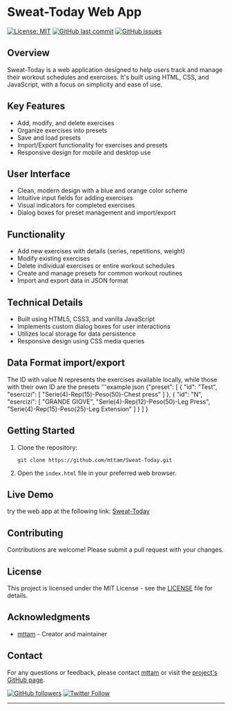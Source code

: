# Sweat-Today Web App

[![License: MIT](https://img.shields.io/badge/License-MIT-yellow.svg)](https://opensource.org/licenses/MIT)
[![GitHub last commit](https://img.shields.io/github/last-commit/mttam/Sweat-Today)](https://github.com/mttam/Sweat-Today/commits/main)
[![GitHub issues](https://img.shields.io/github/issues/mttam/Sweat-Today)](https://github.com/mttam/Sweat-Today/issues)


## Overview

Sweat-Today is a web application designed to help users track and manage their workout schedules and exercises. It's built using HTML, CSS, and JavaScript, with a focus on simplicity and ease of use.

## Key Features

- Add, modify, and delete exercises
- Organize exercises into presets
- Save and load presets
- Import/Export functionality for exercises and presets
- Responsive design for mobile and desktop use

## User Interface

- Clean, modern design with a blue and orange color scheme
- Intuitive input fields for adding exercises
- Visual indicators for completed exercises
- Dialog boxes for preset management and import/export

## Functionality

- Add new exercises with details (series, repetitions, weight)
- Modify existing exercises
- Delete individual exercises or entire workout schedules
- Create and manage presets for common workout routines
- Import and export data in JSON format

## Technical Details

- Built using HTML5, CSS3, and vanilla JavaScript
- Implements custom dialog boxes for user interactions
- Utilizes local storage for data persistence
- Responsive design using CSS media queries


## Data Format import/export
The ID with value N represents the exercises available locally, while those with their own ID are the presets
'''example json
{"preset": [
    {
      "id": "Test",
      "esercizi": [
        "Serie(4)-Rep(15)-Peso(50)-Chest press"
      ]
    },
    {
      "id": "N",
      "esercizi": [
        "GRANDE GIOVE",
        "Serie(4)-Rep(12)-Peso(50)-Leg Press",
        "Serie(4)-Rep(15)-Peso(25)-Leg Extension"
      ]
    }
  ]
}


## Getting Started

1. Clone the repository:
   ```
   git clone https://github.com/mttam/Sweat-Today.git
   ```

2. Open the `index.html` file in your preferred web browser.

## Live Demo
try the web app at the following link: [Sweat-Today](https://sweat-today.netlify.app/) 

## Contributing

Contributions are welcome! Please submit a pull request with your changes.

## License

This project is licensed under the MIT License - see the [LICENSE](LICENSE) file for details.

## Acknowledgments

- [mttam](https://github.com/mttam) - Creator and maintainer

## Contact

For any questions or feedback, please contact [mttam](https://github.com/mttam) or visit the [project's GitHub page](https://github.com/mttam/Sweat-Today).

[![GitHub followers](https://img.shields.io/github/followers/mttam?style=social)](https://github.com/mttam)
[![Twitter Follow](https://img.shields.io/twitter/follow/mttam?style=social)](https://twitter.com/mttam)

---
